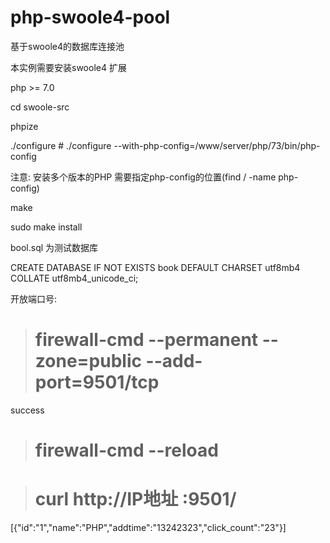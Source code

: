 # php-swoole4-pool
基于swoole4的数据库连接池

本实例需要安装swoole4 扩展 

php >= 7.0

cd swoole-src

phpize

./configure  # ./configure --with-php-config=/www/server/php/73/bin/php-config

注意: 安装多个版本的PHP 需要指定php-config的位置(find / -name php-config)

make 

sudo make install

bool.sql 为测试数据库


CREATE DATABASE IF NOT EXISTS book DEFAULT CHARSET utf8mb4 COLLATE utf8mb4_unicode_ci;

开放端口号:
> # firewall-cmd --permanent --zone=public --add-port=9501/tcp
success
> # firewall-cmd --reload

> # curl http://IP地址 :9501/
[{"id":"1","name":"PHP","addtime":"13242323","click_count":"23"}]
